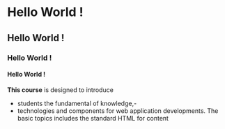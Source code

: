 # Hello World !
## Hello World !
### Hello World !
#### Hello World !

**This course** is designed to introduce 
- students the fundamental of knowledge,- 
- technologies and components for web application developments. The basic topics includes the standard HTML for content
